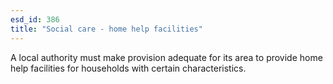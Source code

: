 ```yaml
---
esd_id: 386
title: "Social care - home help facilities"
---
```


A local authority must make provision adequate for its area to provide home help facilities for households with certain characteristics.

